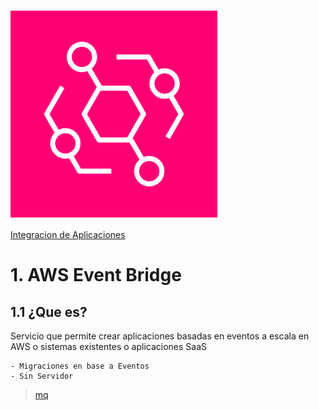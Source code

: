 ![Amazon EventBridge](../00_assets/Integracion%20de%20Aplicaciones/eventBridge-logo.png)

[Integracion de Aplicaciones](../9-Integracion_de_Aplicaciones/)

# 1. AWS Event Bridge

## 1.1 ¿Que es?

Servicio que permite crear aplicaciones basadas en eventos a escala en AWS o sistemas existentes o aplicaciones SaaS

    - Migraciones en base a Eventos
    - Sin Servidor 

>[mq](./mq.md)
